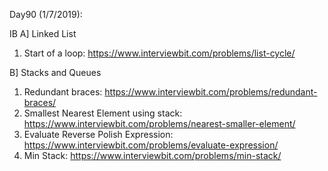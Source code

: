 Day90 (1/7/2019): 

IB
A] Linked List
1. Start of a loop: https://www.interviewbit.com/problems/list-cycle/

B] Stacks and Queues
1. Redundant braces: https://www.interviewbit.com/problems/redundant-braces/
2. Smallest Nearest Element using stack: https://www.interviewbit.com/problems/nearest-smaller-element/
3. Evaluate Reverse Polish Expression: https://www.interviewbit.com/problems/evaluate-expression/
4. Min Stack: https://www.interviewbit.com/problems/min-stack/ 
